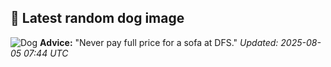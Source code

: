 ## 🐶 Latest random dog image
![Dog](https://images.dog.ceo/breeds/samoyed/n02111889_2677.jpg)
**Advice:** "Never pay full price for a sofa at DFS."
*Updated: 2025-08-05 07:44 UTC*

